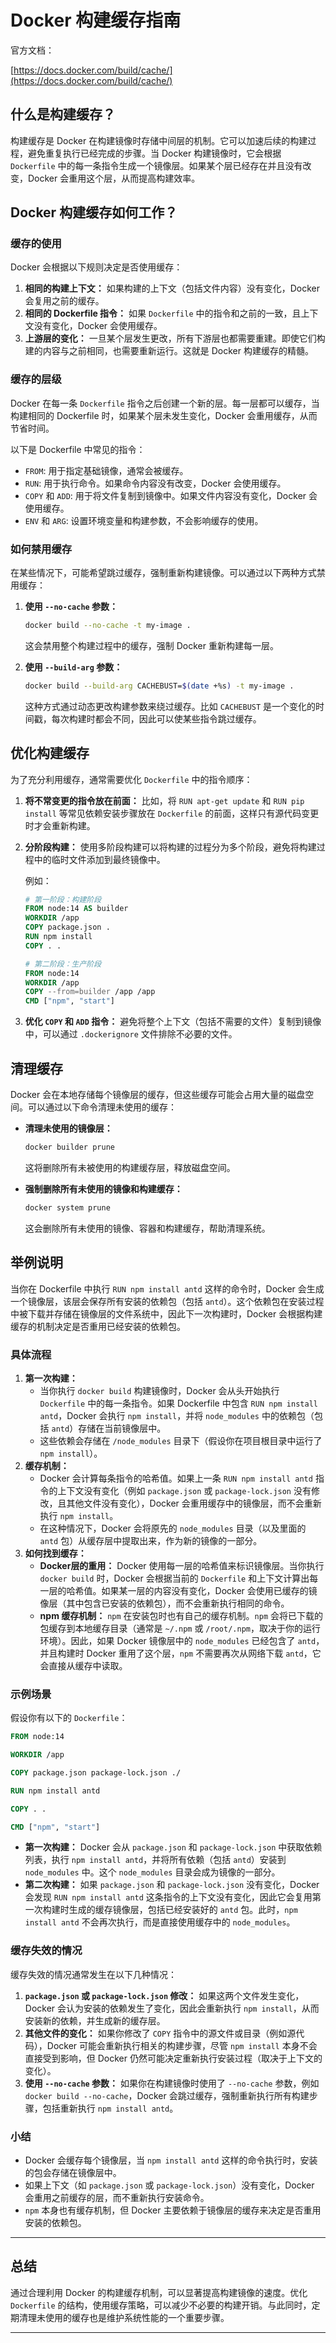 # Docker 构建缓存指南

官方文档：

[https://docs.docker.com/build/cache/](https://docs.docker.com/build/cache/)

## 什么是构建缓存？

构建缓存是 Docker 在构建镜像时存储中间层的机制。它可以加速后续的构建过程，避免重复执行已经完成的步骤。当 Docker 构建镜像时，它会根据 `Dockerfile` 中的每一条指令生成一个镜像层。如果某个层已经存在并且没有改变，Docker 会重用这个层，从而提高构建效率。

## Docker 构建缓存如何工作？

### 缓存的使用

Docker 会根据以下规则决定是否使用缓存：

1. **相同的构建上下文：** 如果构建的上下文（包括文件内容）没有变化，Docker 会复用之前的缓存。
2. **相同的 Dockerfile 指令：** 如果 `Dockerfile` 中的指令和之前的一致，且上下文没有变化，Docker 会使用缓存。
3. **上游层的变化：** 一旦某个层发生更改，所有下游层也都需要重建。即使它们构建的内容与之前相同，也需要重新运行。这就是 Docker 构建缓存的精髓。

### 缓存的层级

Docker 在每一条 `Dockerfile` 指令之后创建一个新的层。每一层都可以缓存，当构建相同的 Dockerfile 时，如果某个层未发生变化，Docker 会重用缓存，从而节省时间。

以下是 Dockerfile 中常见的指令：

- `FROM`: 用于指定基础镜像，通常会被缓存。
- `RUN`: 用于执行命令。如果命令内容没有改变，Docker 会使用缓存。
- `COPY` 和 `ADD`: 用于将文件复制到镜像中。如果文件内容没有变化，Docker 会使用缓存。
- `ENV` 和 `ARG`: 设置环境变量和构建参数，不会影响缓存的使用。

### 如何禁用缓存

在某些情况下，可能希望跳过缓存，强制重新构建镜像。可以通过以下两种方式禁用缓存：

1. **使用 `--no-cache` 参数：**

   ```bash
   docker build --no-cache -t my-image .
   ```

   这会禁用整个构建过程中的缓存，强制 Docker 重新构建每一层。

2. **使用 `--build-arg` 参数：**

   ```bash
   docker build --build-arg CACHEBUST=$(date +%s) -t my-image .
   ```

   这种方式通过动态更改构建参数来绕过缓存。比如 `CACHEBUST` 是一个变化的时间戳，每次构建时都会不同，因此可以使某些指令跳过缓存。

## 优化构建缓存

为了充分利用缓存，通常需要优化 `Dockerfile` 中的指令顺序：

1. **将不常变更的指令放在前面：** 比如，将 `RUN apt-get update` 和 `RUN pip install` 等常见依赖安装步骤放在 `Dockerfile` 的前面，这样只有源代码变更时才会重新构建。

2. **分阶段构建：** 使用多阶段构建可以将构建的过程分为多个阶段，避免将构建过程中的临时文件添加到最终镜像中。

   例如：

   ```dockerfile
   # 第一阶段：构建阶段
   FROM node:14 AS builder
   WORKDIR /app
   COPY package.json .
   RUN npm install
   COPY . .
   
   # 第二阶段：生产阶段
   FROM node:14
   WORKDIR /app
   COPY --from=builder /app /app
   CMD ["npm", "start"]
   ```

3. **优化 `COPY` 和 `ADD` 指令：** 避免将整个上下文（包括不需要的文件）复制到镜像中，可以通过 `.dockerignore` 文件排除不必要的文件。

## 清理缓存

Docker 会在本地存储每个镜像层的缓存，但这些缓存可能会占用大量的磁盘空间。可以通过以下命令清理未使用的缓存：

- **清理未使用的镜像层：**

  ```bash
  docker builder prune
  ```

  这将删除所有未被使用的构建缓存层，释放磁盘空间。

- **强制删除所有未使用的镜像和构建缓存：**

  ```bash
  docker system prune
  ```

  这会删除所有未使用的镜像、容器和构建缓存，帮助清理系统。

## 举例说明

当你在 Dockerfile 中执行 `RUN npm install antd` 这样的命令时，Docker 会生成一个镜像层，该层会保存所有安装的依赖包（包括 `antd`）。这个依赖包在安装过程中被下载并存储在镜像层的文件系统中，因此下一次构建时，Docker 会根据构建缓存的机制决定是否重用已经安装的依赖包。

### 具体流程

1. **第一次构建：**
   - 当你执行 `docker build` 构建镜像时，Docker 会从头开始执行 `Dockerfile` 中的每一条指令。如果 Dockerfile 中包含 `RUN npm install antd`，Docker 会执行 `npm install`，并将 `node_modules` 中的依赖包（包括 `antd`）存储在当前镜像层中。
   - 这些依赖会存储在 `/node_modules` 目录下（假设你在项目根目录中运行了 `npm install`）。
2. **缓存机制：**
   - Docker 会计算每条指令的哈希值。如果上一条 `RUN npm install antd` 指令的上下文没有变化（例如 `package.json` 或 `package-lock.json` 没有修改，且其他文件没有变化），Docker 会重用缓存中的镜像层，而不会重新执行 `npm install`。
   - 在这种情况下，Docker 会将原先的 `node_modules` 目录（以及里面的 `antd` 包）从缓存层中提取出来，作为新的镜像的一部分。
3. **如何找到缓存：**
   - **Docker层的重用：** Docker 使用每一层的哈希值来标识镜像层。当你执行 `docker build` 时，Docker 会根据当前的 `Dockerfile` 和上下文计算出每一层的哈希值。如果某一层的内容没有变化，Docker 会使用已缓存的镜像层（其中包含已安装的依赖包），而不会重新执行相同的命令。
   - **npm 缓存机制：** `npm` 在安装包时也有自己的缓存机制。`npm` 会将已下载的包缓存到本地缓存目录（通常是 `~/.npm` 或 `/root/.npm`，取决于你的运行环境）。因此，如果 Docker 镜像层中的 `node_modules` 已经包含了 `antd`，并且构建时 Docker 重用了这个层，`npm` 不需要再次从网络下载 `antd`，它会直接从缓存中读取。

### 示例场景

假设你有以下的 `Dockerfile`：

```dockerfile
FROM node:14

WORKDIR /app

COPY package.json package-lock.json ./

RUN npm install antd

COPY . .

CMD ["npm", "start"]
```

- **第一次构建：**
   Docker 会从 `package.json` 和 `package-lock.json` 中获取依赖列表，执行 `npm install antd`，并将所有依赖（包括 `antd`）安装到 `node_modules` 中。这个 `node_modules` 目录会成为镜像的一部分。
- **第二次构建：** 如果 `package.json` 和 `package-lock.json` 没有变化，Docker 会发现 `RUN npm install antd` 这条指令的上下文没有变化，因此它会复用第一次构建时生成的缓存镜像层，包括已经安装好的 `antd` 包。此时，`npm install antd` 不会再次执行，而是直接使用缓存中的 `node_modules`。

### 缓存失效的情况

缓存失效的情况通常发生在以下几种情况：

1. **`package.json` 或 `package-lock.json` 修改：**
    如果这两个文件发生变化，Docker 会认为安装的依赖发生了变化，因此会重新执行 `npm install`，从而安装新的依赖，并生成新的缓存层。
2. **其他文件的变化：**
    如果你修改了 `COPY` 指令中的源文件或目录（例如源代码），Docker 可能会重新执行相关的构建步骤，尽管 `npm install` 本身不会直接受到影响，但 Docker 仍然可能决定重新执行安装过程（取决于上下文的变化）。
3. **使用 `--no-cache` 参数：**
    如果你在构建镜像时使用了 `--no-cache` 参数，例如 `docker build --no-cache`，Docker 会跳过缓存，强制重新执行所有构建步骤，包括重新执行 `npm install antd`。

### 小结

- Docker 会缓存每个镜像层，当 `npm install antd` 这样的命令执行时，安装的包会存储在镜像层中。
- 如果上下文（如 `package.json` 或 `package-lock.json`）没有变化，Docker 会重用之前缓存的层，而不重新执行安装命令。
- `npm` 本身也有缓存机制，但 Docker 主要依赖于镜像层的缓存来决定是否重用安装的依赖包。

------

## 总结

通过合理利用 Docker 的构建缓存机制，可以显著提高构建镜像的速度。优化 `Dockerfile` 的结构，使用缓存策略，可以减少不必要的构建开销。与此同时，定期清理未使用的缓存也是维护系统性能的一个重要步骤。

------
